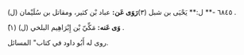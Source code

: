 ٦٨٤٥ -** ل:** يَحْيَى بن شبل (٣)**رَوَى عَن:** عباد بْن كثير، ومقاتل بن سُلَيْمان (ل) .

**َوَى عَنه:** مَكِّيّ بْن إِبْرَاهِيم البلخي (ل) (١) .

روى له أَبُو داود في كتاب" المسائل.
